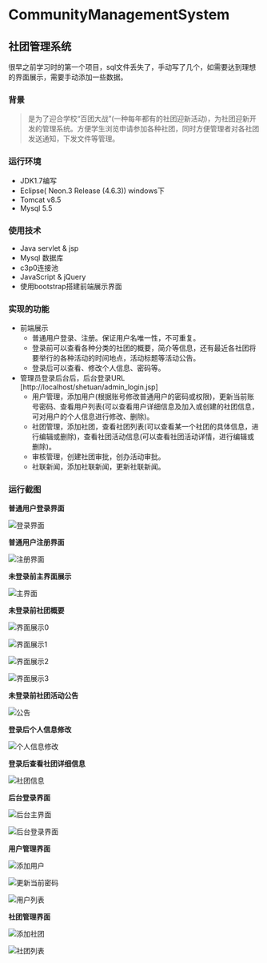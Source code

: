 # CommunityManagementSystem
## 社团管理系统
很早之前学习时的第一个项目，sql文件丢失了，手动写了几个，如需要达到理想的界面展示，需要手动添加一些数据。

### 背景
> 是为了迎合学校“百团大战”(一种每年都有的社团迎新活动)，为社团迎新开发的管理系统。方便学生浏览申请参加各种社团，同时方便管理者对各社团发送通知，下发文件等管理。


### 运行环境
* JDK1.7编写
* Eclipse( Neon.3 Release (4.6.3)) windows下
* Tomcat v8.5
* Mysql 5.5


### 使用技术
* Java servlet & jsp
* Mysql 数据库
* c3p0连接池
* JavaScript & jQuery
* 使用bootstrap搭建前端展示界面


### 实现的功能
- 前端展示
  - 普通用户登录、注册。保证用户名唯一性，不可重复。
  - 登录前可以查看各种分类的社团的概要，简介等信息，还有最近各社团将要举行的各种活动的时间地点，活动标题等活动公告。
  - 登录后可以查看、修改个人信息、密码等。
- 管理员登录后台后，后台登录URL [http://localhost/shetuan/admin_login.jsp]
  - 用户管理，添加用户(根据账号修改普通用户的密码或权限)，更新当前账号密码、查看用户列表(可以查看用户详细信息及加入或创建的社团信息，可对用户的个人信息进行修改、删除)。
  - 社团管理，添加社团，查看社团列表(可以查看某一个社团的具体信息，进行编辑或删除)，查看社团活动信息(可以查看社团活动详情，进行编辑或删除)。
  - 审核管理，创建社团审批，创办活动审批。
  - 社联新闻，添加社联新闻，更新社联新闻。


### 运行截图

**普通用户登录界面**

![登录界面](https://github.com/jelly54/CommunityManagementSystem/blob/master/screenshot/login.jpg)


**普通用户注册界面**

![注册界面](https://github.com/jelly54/CommunityManagementSystem/blob/master/screenshot/regist.jpg)


**未登录前主界面展示**

![主界面](https://github.com/jelly54/CommunityManagementSystem/blob/master/screenshot/main.jpg)


**未登录前社团概要**

![界面展示0](https://github.com/jelly54/CommunityManagementSystem/blob/master/screenshot/introduction0.jpg)


![界面展示1](https://github.com/jelly54/CommunityManagementSystem/blob/master/screenshot/introduction1.jpg)


![界面展示2](https://github.com/jelly54/CommunityManagementSystem/blob/master/screenshot/introduction2.jpg)


![界面展示3](https://github.com/jelly54/CommunityManagementSystem/blob/master/screenshot/introduction3.jpg)


**未登录前社团活动公告**

![公告](https://github.com/jelly54/CommunityManagementSystem/blob/master/screenshot/notes.jpg)


**登录后个人信息修改**

![个人信息修改](https://github.com/jelly54/CommunityManagementSystem/blob/master/screenshot/after_login_info.jpg)


**登录后查看社团详细信息**

![社团信息](https://github.com/jelly54/CommunityManagementSystem/blob/master/screenshot/after_login_Cinfo.jpg)


**后台登录界面**

![后台主界面](https://github.com/jelly54/CommunityManagementSystem/blob/master/screenshot/admin_main.jpg)


![后台登录界面](https://github.com/jelly54/CommunityManagementSystem/blob/master/screenshot/admin_login.jpg)


**用户管理界面**

![添加用户](https://github.com/jelly54/CommunityManagementSystem/blob/master/screenshot/adduser.jpg)


![更新当前密码](https://github.com/jelly54/CommunityManagementSystem/blob/master/screenshot/updatepass.jpg)


![用户列表](https://github.com/jelly54/CommunityManagementSystem/blob/master/screenshot/userlist.png)


**社团管理界面**

![添加社团](https://github.com/jelly54/CommunityManagementSystem/blob/master/screenshot/addcommunity.jpg)


![社团列表](https://github.com/jelly54/CommunityManagementSystem/blob/master/screenshot/communitylist.jpg)